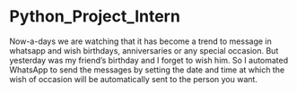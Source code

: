 # Python_Project_Intern
Now-a-days we are watching that it has become a trend to message in whatsapp and wish birthdays, anniversaries or any special occasion. But yesterday was my friend’s birthday and I forget to wish him. So I automated WhatsApp to send the messages by setting the date and time at which the wish of occasion will be automatically sent to the person you want.
